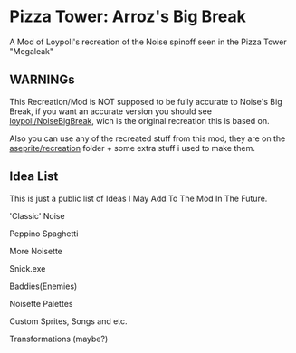 # Pizza Tower: Arroz's Big Break
A Mod of Loypoll's recreation of the Noise spinoff seen in the Pizza Tower "Megaleak"

## WARNINGs
This Recreation/Mod is NOT supposed to be fully accurate to Noise's Big Break, if you want an accurate version you should see [loypoll/NoiseBigBreak](https://github.com/loypoll/NoiseBigBreak), wich is the original recreation this is based on.

Also you can use any of the recreated stuff from this mod, they are on the [aseprite/recreation](https://github.com/Nestomiau/ArrozBigBreak/tree/main/aseprite/recreations) folder + some extra stuff i used to make them.

## Idea List
This is just a public list of Ideas I May Add To The Mod In The Future.

'Classic' Noise

Peppino Spaghetti

More Noisette

Snick.exe

Baddies(Enemies)

Noisette Palettes

Custom Sprites, Songs and etc.

Transformations (maybe?)
